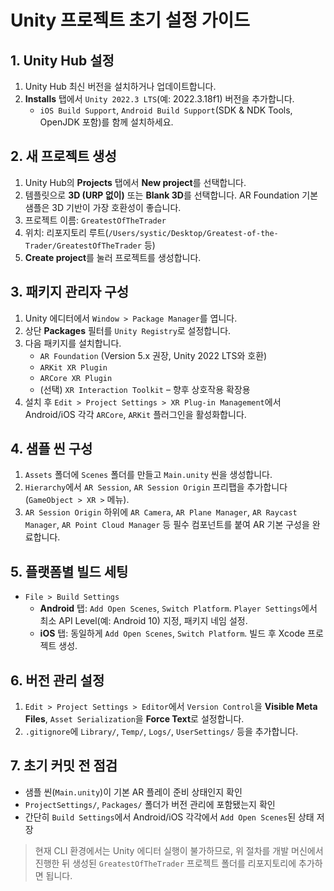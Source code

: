 # Unity 프로젝트 초기 설정 가이드

## 1. Unity Hub 설정

1. Unity Hub 최신 버전을 설치하거나 업데이트합니다.
2. **Installs** 탭에서 `Unity 2022.3 LTS`(예: 2022.3.18f1) 버전을 추가합니다.
   - `iOS Build Support`, `Android Build Support`(SDK & NDK Tools, OpenJDK 포함)를 함께 설치하세요.

## 2. 새 프로젝트 생성

1. Unity Hub의 **Projects** 탭에서 **New project**를 선택합니다.
2. 템플릿으로 **3D (URP 없이)** 또는 **Blank 3D**를 선택합니다. AR Foundation 기본 샘플은 3D 기반이 가장 호환성이 좋습니다.
3. 프로젝트 이름: `GreatestOfTheTrader`
4. 위치: 리포지토리 루트(`/Users/systic/Desktop/Greatest-of-the-Trader/GreatestOfTheTrader` 등)
5. **Create project**를 눌러 프로젝트를 생성합니다.

## 3. 패키지 관리자 구성

1. Unity 에디터에서 `Window > Package Manager`를 엽니다.
2. 상단 **Packages** 필터를 `Unity Registry`로 설정합니다.
3. 다음 패키지를 설치합니다.
   - `AR Foundation` (Version 5.x 권장, Unity 2022 LTS와 호환)
   - `ARKit XR Plugin`
   - `ARCore XR Plugin`
   - (선택) `XR Interaction Toolkit` – 향후 상호작용 확장용
4. 설치 후 `Edit > Project Settings > XR Plug-in Management`에서 Android/iOS 각각 `ARCore`, `ARKit` 플러그인을 활성화합니다.

## 4. 샘플 씬 구성

1. `Assets` 폴더에 `Scenes` 폴더를 만들고 `Main.unity` 씬을 생성합니다.
2. `Hierarchy`에서 `AR Session`, `AR Session Origin` 프리팹을 추가합니다(`GameObject > XR >` 메뉴).
3. `AR Session Origin` 하위에 `AR Camera`, `AR Plane Manager`, `AR Raycast Manager`, `AR Point Cloud Manager` 등 필수 컴포넌트를 붙여 AR 기본 구성을 완료합니다.

## 5. 플랫폼별 빌드 세팅

- `File > Build Settings`
  - **Android** 탭: `Add Open Scenes`, `Switch Platform`. `Player Settings`에서 최소 API Level(예: Android 10) 지정, 패키지 네임 설정.
  - **iOS** 탭: 동일하게 `Add Open Scenes`, `Switch Platform`. 빌드 후 Xcode 프로젝트 생성.

## 6. 버전 관리 설정

1. `Edit > Project Settings > Editor`에서 `Version Control`을 **Visible Meta Files**, `Asset Serialization`을 **Force Text**로 설정합니다.
2. `.gitignore`에 `Library/`, `Temp/`, `Logs/`, `UserSettings/` 등을 추가합니다.

## 7. 초기 커밋 전 점검

- 샘플 씬(`Main.unity`)이 기본 AR 플레이 준비 상태인지 확인
- `ProjectSettings/`, `Packages/` 폴더가 버전 관리에 포함됐는지 확인
- 간단히 `Build Settings`에서 Android/iOS 각각에서 `Add Open Scenes`된 상태 저장

> 현재 CLI 환경에서는 Unity 에디터 실행이 불가하므로, 위 절차를 개발 머신에서 진행한 뒤 생성된 `GreatestOfTheTrader` 프로젝트 폴더를 리포지토리에 추가하면 됩니다.
